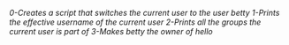*0-Creates a script that switches the current user to the user betty*
*1-Prints the effective username of the current user*
*2-Prints all the groups the current user is part of*
*3-Makes betty the owner of hello*
